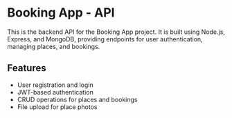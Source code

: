 # Booking App - API

This is the backend API for the Booking App project. It is built using Node.js, Express, and MongoDB, providing endpoints for user authentication, managing places, and bookings.

## Features

- User registration and login
- JWT-based authentication
- CRUD operations for places and bookings
- File upload for place photos
